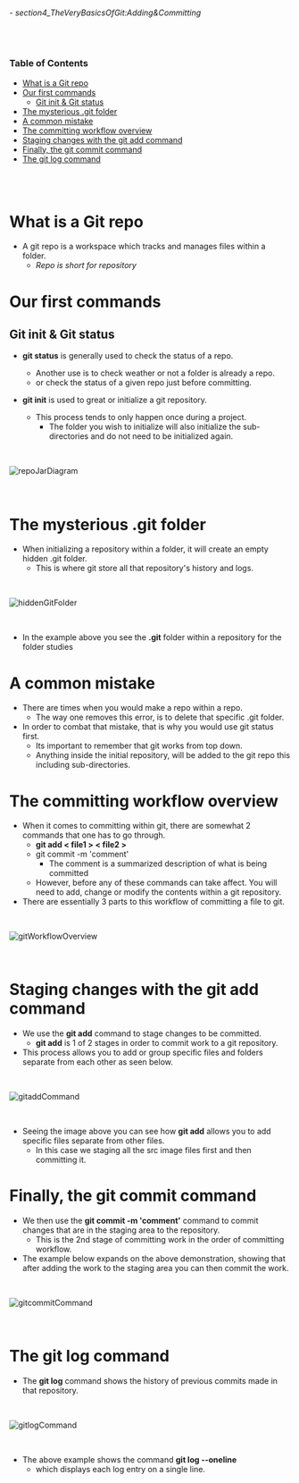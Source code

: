 ###### - section4_TheVeryBasicsOfGit:Adding&Committing

<br>

<!-- Table of Contents -->

### Table of Contents
- [What is a Git repo](#what-is-a-git-repo)
- [Our first commands](#our-first-commands)
    - [Git init & Git status](#git-init--git-status)
- [The mysterious .git folder](#the-mysterious-git-folder)
- [A common mistake](#a-common-mistake)
- [The committing workflow overview](#the-committing-workflow-overview)
- [Staging changes with the git add command](#staging-changes-with-the-git-add-command)
- [Finally, the git commit command](#finally-the-git-commit-command)
- [The git log command](#the-git-log-command)

<br>
<br>

# What is a Git repo
* A git repo is a workspace which tracks and manages files within a folder.
    *  _Repo is short for repository_ 

# Our first commands
## Git init & Git status
* **git status** is generally used to check the status of a repo. 
    * Another use is to check weather or not a folder is already a repo. 
    * or check the status of a given repo just before committing.

* **git init** is used to great or initialize a git repository.
    * This process tends to only happen once during a project.
        * The folder you wish to initialize will also initialize the sub-directories and do not need to be initialized again.

<br>

![repoJarDiagram](./src/repoJarDiagram.png 'Diagram illustrating a git repository')

<br>

# The mysterious .git folder
* When initializing a repository within a folder, it will create an empty hidden .git folder. 
    * This is where git store all that repository's history and logs.

<br>

![hiddenGitFolder](./src/hiddenGitFolder.png 'Illustrating the .git folder within a git repo')

<br>

* In the example above you see the **.git** folder within a repository for the folder studies

# A common mistake
* There are times when you would make a repo within a repo.
    * The way one removes this error, is to delete that specific .git folder.
* In order to combat that mistake, that is why you would use git status first.
    * Its important to remember that git works from top down.
    * Anything inside the initial repository, will be added to the git repo this including sub-directories.

# The committing workflow overview
* When it comes to committing within git, there are somewhat 2 commands that one has to go through.
    * **git add < file1 > < file2 >**
    * git commit -m 'comment'
        * The comment is a summarized description of what is being committed
    * However, before any of these commands can take affect. You will need to add, change or modify the contents within a git repository.
* There are essentially 3 parts to this workflow of committing a file to git.

<br>

![gitWorkflowOverview](./src/gitWorkflowOverview.png 'Illustration showing the git workflow of committing a file')

<br>

# Staging changes with the git add command
* We use the **git add** command to stage changes to be committed.
    * **git add** is 1 of 2 stages in order to commit work to a git repository.
* This process allows you to add or group specific files and folders separate from each other as seen below.

 <br>

![gitaddCommand](./src/gitaddCommand.png 'Example of a git add command')

 <br>

* Seeing the image above you can see how **git add** allows you to add specific files separate from other files.
    * In this case we staging all the src image files first and then committing it.

# Finally, the git commit command
* We then use the **git commit -m 'comment'** command to commit changes that are in the staging area to the repository.
    * This is the 2nd stage of committing work in the order of committing workflow.
* The example below expands on the above demonstration, showing that after adding the work to the staging area you can then commit the work.


<br>

![gitcommitCommand](./src/gitcommitCommand.png 'Example of a git commit command')

<br>

# The git log command
* The **git log** command shows the history of previous commits made in that repository.

<br>

![gitlogCommand](./src/gitlogCommand.png 'Example of the git log command')

<br>

* The above example shows the command **git log --oneline**
    * which displays each log entry on a single line.